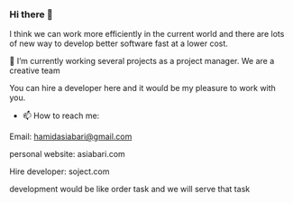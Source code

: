 ### Hi there 👋
I think we can work more efficiently in the current world and there are lots of new way to develop better software fast at a lower cost.


🔭 I’m currently working several projects as a project manager. We are a creative team    


You can hire a developer here and it would be my pleasure to work with you.


- 📫 How to reach me: 


Email: hamidasiabari@gmail.com 

personal website: asiabari.com 

Hire developer: soject.com 

development would be like order task and we will serve that task 


<!--
**HamidAsiabari/HamidAsiabari** is a ✨ _special_ ✨ repository because its `README.md` (this file) appears on your GitHub profile.

Here are some ideas to get you started:

- 🔭 I’m currently working on ...
- 🌱 I’m currently learning ...
- 👯 I’m looking to collaborate on ...
- 🤔 I’m looking for help with ...
- 💬 Ask me about ...
- 📫 How to reach me: ...
- 😄 Pronouns: ...
- ⚡ Fun fact: ...
-->
